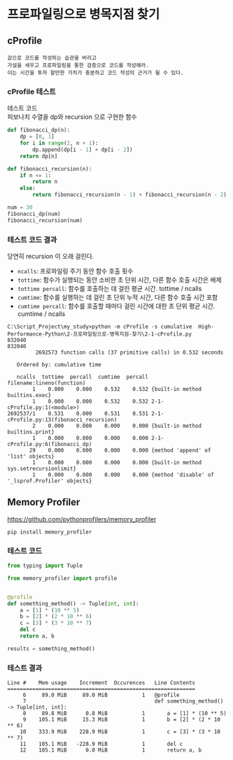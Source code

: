 # 프로파일링으로 병목지점 찾기

## cProfile
```shell script
감으로 코드를 작성하는 습관을 버리고
가설을 세우고 프로파일링을 통한 검증으로 코드를 작성해라.
이는 시간을 투자 할만한 가치가 충분하고 코드 작성의 근거가 될 수 있다.
```

### cProfile 테스트
테스트 코드  
피보나치 수열을 dp와 recursion 으로 구현한 함수
```python
def fibonacci_dp(n):
    dp = [0, 1]
    for i in range(2, n + 1):
        dp.append(dp[i - 1] + dp[i - 2])
    return dp[n]

def fibonacci_recursion(n):
    if n <= 1:
        return n
    else:
        return fibonacci_recursion(n - 1) + fibonacci_recursion(n - 2)

num = 30
fibonacci_dp(num)
fibonacci_recursion(num)
```
### 테스트 코드 결과
당연히 recursion 이 오래 걸린다.
* `ncalls`: 프로파일링 주기 동안 함수 호출 횟수
* `tottime`: 함수가 실행되는 동안 소비한 초 단위 시간, 다른 함수 호출 시간은 배제
* `tottime percall`: 함수를 호출하는 데 걸린 평균 시간. tottime / ncalls
* `cumtime`: 함수를 실행하는 데 걸린 초 단위 누적 시간, 다른 함수 호출 시간 포함
* `cumtime percall`: 함수를 호출할 때마다 걸린 시간에 대한 초 단위 평균 시간. cumtime / ncalls
```
C:\Script_Project\my_study>python -m cProfile -s cumulative  High-Performance-Python\2-프로파일링으로-병목지점-찾기\2-1-cProfile.py
832040
832040
         2692573 function calls (37 primitive calls) in 0.532 seconds

   Ordered by: cumulative time

   ncalls  tottime  percall  cumtime  percall filename:lineno(function)
        1    0.000    0.000    0.532    0.532 {built-in method builtins.exec}
        1    0.000    0.000    0.532    0.532 2-1-cProfile.py:1(<module>)
2692537/1    0.531    0.000    0.531    0.531 2-1-cProfile.py:13(fibonacci_recursion)
        2    0.000    0.000    0.000    0.000 {built-in method builtins.print}
        1    0.000    0.000    0.000    0.000 2-1-cProfile.py:6(fibonacci_dp)
       29    0.000    0.000    0.000    0.000 {method 'append' of 'list' objects}
        1    0.000    0.000    0.000    0.000 {built-in method sys.setrecursionlimit}
        1    0.000    0.000    0.000    0.000 {method 'disable' of '_lsprof.Profiler' objects}
```


## Memory Profiler
https://github.com/pythonprofilers/memory_profiler
```shell script
pip install memory_profiler
```
### 테스트 코드
```python
from typing import Tuple

from memory_profiler import profile


@profile
def something_method() -> Tuple[int, int]:
    a = [1] * (10 ** 5)
    b = [2] * (2 * 10 ** 6)
    c = [3] * (3 * 10 ** 7)
    del c
    return a, b

results = something_method()
```
### 테스트 결과
```
Line #    Mem usage    Increment  Occurences   Line Contents
============================================================
     6     89.0 MiB     89.0 MiB           1   @profile
     7                                         def something_method() -> Tuple[int, int]:
     8     89.8 MiB      0.8 MiB           1       a = [1] * (10 ** 5)
     9    105.1 MiB     15.3 MiB           1       b = [2] * (2 * 10 ** 6)
    10    333.9 MiB    228.9 MiB           1       c = [3] * (3 * 10 ** 7)
    11    105.1 MiB   -228.9 MiB           1       del c
    12    105.1 MiB      0.0 MiB           1       return a, b
```